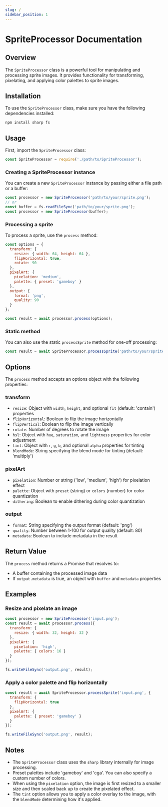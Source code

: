 ```yaml
---
slug: /
sidebar_position: 1
---
```

# SpriteProcessor Documentation

## Overview

The `SpriteProcessor` class is a powerful tool for manipulating and processing sprite images. It provides functionality for transforming, pixelating, and applying color palettes to sprite images.

## Installation

To use the `SpriteProcessor` class, make sure you have the following dependencies installed:

```bash
npm install sharp fs
```

## Usage

First, import the `SpriteProcessor` class:

```javascript
const SpriteProcessor = require('./path/to/SpriteProcessor');
```

### Creating a SpriteProcessor instance

You can create a new `SpriteProcessor` instance by passing either a file path or a buffer:

```javascript
const processor = new SpriteProcessor('path/to/your/sprite.png');
// or
const buffer = fs.readFileSync('path/to/your/sprite.png');
const processor = new SpriteProcessor(buffer);
```

### Processing a sprite

To process a sprite, use the `process` method:

```javascript
const options = {
  transform: {
    resize: { width: 64, height: 64 },
    flipHorizontal: true,
    rotate: 90
  },
  pixelArt: {
    pixelation: 'medium',
    palette: { preset: 'gameboy' }
  },
  output: {
    format: 'png',
    quality: 90
  }
};

const result = await processor.process(options);
```

### Static method

You can also use the static `processSprite` method for one-off processing:

```javascript
const result = await SpriteProcessor.processSprite('path/to/your/sprite.png', options);
```

## Options

The `process` method accepts an options object with the following properties:

### transform

- `resize`: Object with `width`, `height`, and optional `fit` (default: 'contain') properties
- `flipHorizontal`: Boolean to flip the image horizontally
- `flipVertical`: Boolean to flip the image vertically
- `rotate`: Number of degrees to rotate the image
- `hsl`: Object with `hue`, `saturation`, and `lightness` properties for color adjustment
- `tint`: Object with `r`, `g`, `b`, and optional `alpha` properties for tinting
- `blendMode`: String specifying the blend mode for tinting (default: 'multiply')

### pixelArt

- `pixelation`: Number or string ('low', 'medium', 'high') for pixelation effect
- `palette`: Object with `preset` (string) or `colors` (number) for color quantization
- `dithering`: Boolean to enable dithering during color quantization

### output

- `format`: String specifying the output format (default: 'png')
- `quality`: Number between 1-100 for output quality (default: 80)
- `metadata`: Boolean to include metadata in the result

## Return Value

The `process` method returns a Promise that resolves to:

- A buffer containing the processed image data
- If `output.metadata` is true, an object with `buffer` and `metadata` properties

## Examples

### Resize and pixelate an image

```javascript
const processor = new SpriteProcessor('input.png');
const result = await processor.process({
  transform: {
    resize: { width: 32, height: 32 }
  },
  pixelArt: {
    pixelation: 'high',
    palette: { colors: 16 }
  }
});

fs.writeFileSync('output.png', result);
```

### Apply a color palette and flip horizontally

```javascript
const result = await SpriteProcessor.processSprite('input.png', {
  transform: {
    flipHorizontal: true
  },
  pixelArt: {
    palette: { preset: 'gameboy' }
  }
});

fs.writeFileSync('output.png', result);
```

## Notes

- The `SpriteProcessor` class uses the `sharp` library internally for image processing.
- Preset palettes include 'gameboy' and 'cga'. You can also specify a custom number of colors.
- When using the `pixelation` option, the image is first resized to a smaller size and then scaled back up to create the pixelated effect.
- The `tint` option allows you to apply a color overlay to the image, with the `blendMode` determining how it's applied.
